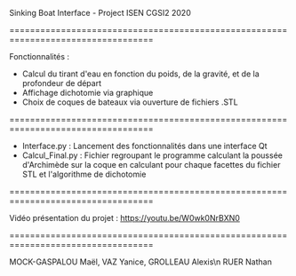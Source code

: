 Sinking Boat Interface - Project ISEN CGSI2 2020

==================================================================================

Fonctionnalités :
- Calcul du tirant d'eau en fonction du poids, de la gravité, et de la profondeur de départ
- Affichage dichotomie via graphique
- Choix de coques de bateaux via ouverture de fichiers .STL

==================================================================================

- Interface.py : Lancement des fonctionnalités dans une interface Qt
- Calcul_Final.py : Fichier regroupant le programme calculant la poussée d'Archimède sur la coque en calculant
                  pour chaque facettes du fichier STL et l'algorithme de dichotomie 

==================================================================================

Vidéo présentation du projet : https://youtu.be/W0wk0NrBXN0

==================================================================================

MOCK-GASPALOU Maël,
VAZ Yanice,
GROLLEAU Alexis\n
RUER Nathan
